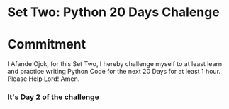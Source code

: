 # Set Two: Python 20 Days Chalenge

# Commitment

I Afande Ojok, for this Set Two, I hereby challenge myself to at least learn and practice writing Python Code for the next 20 Days for at least 1 hour. Please Help Lord! Amen.

### It's Day 2 of the challenge
